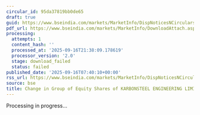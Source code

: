 ```yaml
---
circular_id: 95da37819bb0de65
draft: true
guid: https://www.bseindia.com/markets/MarketInfo/DispNoticesNCirculars.aspx?Noticeid={92BE4775-D0C2-41B4-9F91-399D70DAA128}&noticeno=20250916-3&dt=09/16/2025&icount=3&totcount=79&flag=0
pdf_url: https://www.bseindia.com/markets/MarketInfo/DownloadAttach.aspx?id=20250916-3&attachedId=
processing:
  attempts: 1
  content_hash: ''
  processed_at: '2025-09-16T21:38:09.178619'
  processor_version: '2.0'
  stage: download_failed
  status: failed
published_date: '2025-09-16T07:40:10+00:00'
rss_url: https://www.bseindia.com/markets/MarketInfo/DispNoticesNCirculars.aspx?Noticeid={92BE4775-D0C2-41B4-9F91-399D70DAA128}&noticeno=20250916-3&dt=09/16/2025&icount=3&totcount=79&flag=0
source: bse
title: Change in Group of Equity Shares of KARBONSTEEL ENGINEERING LIMITED
---
```


Processing in progress...